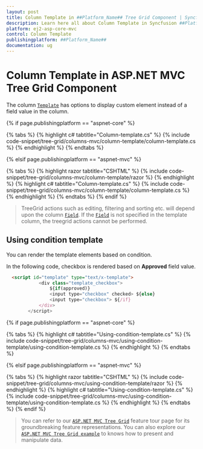 ```yaml
---
layout: post
title: Column Template in ##Platform_Name## Tree Grid Component | Syncfusion
description: Learn here all about Column Template in Syncfusion ##Platform_Name## Tree Grid component of Syncfusion Essential JS 2 and more.
platform: ej2-asp-core-mvc
control: Column Template
publishingplatform: ##Platform_Name##
documentation: ug
---
```


# Column Template in ASP.NET MVC Tree Grid Component

The column [`Template`](https://help.syncfusion.com/cr/cref_files/aspnetcore-js2/Syncfusion.EJ2~Syncfusion.EJ2.TreeGrid.TreeGridColumn~Template.html) has options to display custom element instead of a field value in the column.

{% if page.publishingplatform == "aspnet-core" %}

{% tabs %}
{% highlight c# tabtitle="Column-template.cs" %}
{% include code-snippet/tree-grid/columns-mvc/column-template/column-template.cs %}
{% endhighlight %}
{% endtabs %}

{% elsif page.publishingplatform == "aspnet-mvc" %}

{% tabs %}
{% highlight razor tabtitle="CSHTML" %}
{% include code-snippet/tree-grid/columns-mvc/column-template/razor %}
{% endhighlight %}
{% highlight c# tabtitle="Column-template.cs" %}
{% include code-snippet/tree-grid/columns-mvc/column-template/column-template.cs %}
{% endhighlight %}
{% endtabs %}
{% endif %}



> TreeGrid actions such as editing, filtering and sorting etc. will depend upon the column [`Field`](https://help.syncfusion.com/cr/aspnetcore-js2/Syncfusion.EJ2~Syncfusion.EJ2.TreeGrid.TreeGridColumn~Field.html). If the [`Field`](https://help.syncfusion.com/cr/aspnetcore-js2/Syncfusion.EJ2~Syncfusion.EJ2.TreeGrid.TreeGridColumn~Field.html) is not specified in the template column, the treegrid actions cannot be performed.

## Using condition template

You can render the template elements based on condition.

In the following code, checkbox is rendered based on **Approved** field value.

```html
  <script id="template" type="text/x-template">
            <div class="template_checkbox">
                ${if(approved)}
                <input type="checkbox" checked> ${else}
                <input type="checkbox"> ${/if}
            </div>
        </script>
```

{% if page.publishingplatform == "aspnet-core" %}

{% tabs %}
{% highlight c# tabtitle="Using-condition-template.cs" %}
{% include code-snippet/tree-grid/columns-mvc/using-condition-template/using-condition-template.cs %}
{% endhighlight %}
{% endtabs %}

{% elsif page.publishingplatform == "aspnet-mvc" %}

{% tabs %}
{% highlight razor tabtitle="CSHTML" %}
{% include code-snippet/tree-grid/columns-mvc/using-condition-template/razor %}
{% endhighlight %}
{% highlight c# tabtitle="Using-condition-template.cs" %}
{% include code-snippet/tree-grid/columns-mvc/using-condition-template/using-condition-template.cs %}
{% endhighlight %}
{% endtabs %}
{% endif %}



> You can refer to our [`ASP.NET MVC Tree Grid`](https://www.syncfusion.com/aspnet-mvc-ui-controls/tree-grid) feature tour page for its groundbreaking feature representations. You can also explore our [`ASP.NET MVC Tree Grid example`](https://ej2.syncfusion.com/aspnetmvc/TreeGrid/Overview#/material) to knows how to present and manipulate data.